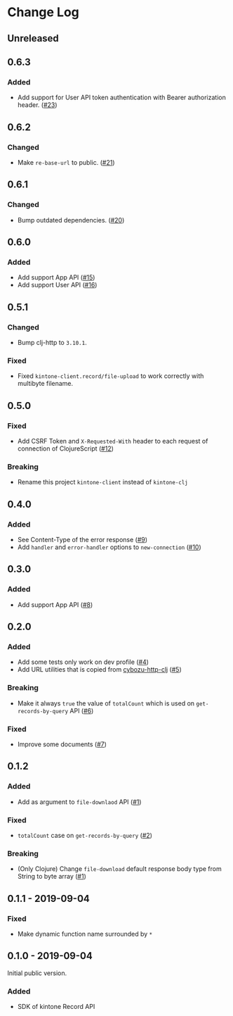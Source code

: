 # Change Log

## Unreleased

## 0.6.3
### Added
- Add support for User API token authentication with Bearer authorization header. ([#23](https://github.com/toyokumo/kintone-client/pull/23))

## 0.6.2
### Changed
- Make `re-base-url` to public. ([#21](https://github.com/toyokumo/kintone-client/pull/21))

## 0.6.1
### Changed
- Bump outdated dependencies. ([#20](https://github.com/toyokumo/kintone-client/pull/20))

## 0.6.0
### Added
- Add support App API ([#15](https://github.com/toyokumo/kintone-client/pull/15))
- Add support User API ([#16](https://github.com/toyokumo/kintone-client/pull/16))

## 0.5.1
### Changed
- Bump clj-http to `3.10.1`.

### Fixed
- Fixed `kintone-client.record/file-upload` to work correctly with multibyte filename.

## 0.5.0
### Fixed
- Add CSRF Token and `X-Requested-With` header to each request of connection of ClojureScript ([#12](https://github.com/toyokumo/kintone-client/pull/12))
### Breaking
- Rename this project `kintone-client` instead of `kintone-clj`

## 0.4.0
### Added
- See Content-Type of the error response ([#9](https://github.com/toyokumo/kintone-client/pull/9))
- Add `handler` and `error-handler` options to `new-connection` ([#10](https://github.com/toyokumo/kintone-client/pull/10))

## 0.3.0
### Added
- Add support App API ([#8](https://github.com/toyokumo/kintone-client/pull/8))

## 0.2.0
### Added
- Add some tests only work on dev profile ([#4](https://github.com/toyokumo/kintone-client/pull/4))
- Add URL utilities that is copied from [cybozu-http-clj](https://github.com/ayato-p/cybozu-http-clj/blob/master/src/cybozu_http/kintone/url.clj) ([#5](https://github.com/toyokumo/kintone-client/pull/5))

### Breaking
- Make it always `true` the value of `totalCount` which is used on `get-records-by-query` API ([#6](https://github.com/toyokumo/kintone-client/pull/6))

### Fixed
- Improve some documents ([#7](https://github.com/toyokumo/kintone-client/pull/7))

## 0.1.2
### Added
- Add as argument to `file-downlaod` API ([#1](https://github.com/toyokumo/kintone-client/pull/1))

### Fixed
- `totalCount` case on `get-records-by-query` ([#2](https://github.com/toyokumo/kintone-client/pull/2))

### Breaking
- (Only Clojure) Change `file-download` default response body type from String to byte array ([#1](https://github.com/toyokumo/kintone-client/pull/1))

## 0.1.1 - 2019-09-04
### Fixed
- Make dynamic function name surrounded by `*`

## 0.1.0 - 2019-09-04

Initial public version.

### Added
- SDK of kintone Record API
